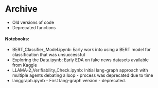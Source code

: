 # Archive
- Old versions of code
- Deprecated functions

#### Notebooks:
- BERT_Classifier_Model.ipynb: Early work into using a BERT model for classification that was unsuccessful
- Exploring the Data.ipynb: Early EDA on fake news datasets available from Kaggle
- LLAMA-2_Verifiability_Check.ipynb: Initial lang-graph approach with multiple agents debating a loop - process was deprecated due to time
- langgraph.ipynb - First lang-graph version - deprecated.
